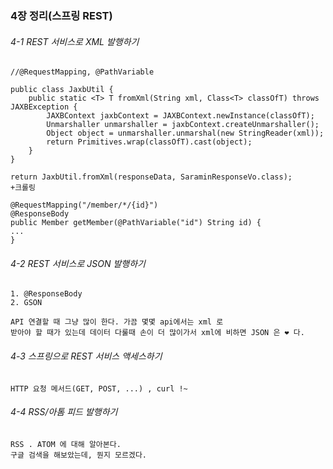 ### 4장 정리(스프링 REST)

###### 4-1 REST 서비스로 XML 발행하기
~~~
//@RequestMapping, @PathVariable

public class JaxbUtil {
    public static <T> T fromXml(String xml, Class<T> classOfT) throws JAXBException {
        JAXBContext jaxbContext = JAXBContext.newInstance(classOfT);
        Unmarshaller unmarshaller = jaxbContext.createUnmarshaller();
        Object object = unmarshaller.unmarshal(new StringReader(xml));
        return Primitives.wrap(classOfT).cast(object);
    }
}

return JaxbUtil.fromXml(responseData, SaraminResponseVo.class);
+크롤링

@RequestMapping("/member/*/{id}")
@ResponseBody
public Member getMember(@PathVariable("id") String id) {
...
}
~~~
###### 4-2 REST 서비스로 JSON 발행하기
~~~
1. @ResponseBody
2. GSON

API 연결할 때 그냥 많이 한다. 가끔 몇몇 api에서는 xml 로 
받아야 할 때가 있는데 데이터 다룰때 손이 더 많이가서 xml에 비하면 JSON 은 ❤️ 다.
~~~
###### 4-3 스프링으로 REST 서비스 액세스하기
~~~
HTTP 요청 메서드(GET, POST, ...) , curl !~
~~~
###### 4-4 RSS/아톰 피드 발행하기
~~~
RSS . ATOM 에 대해 알아본다.
구글 검색을 해보았는데, 뭔지 모르겠다.
~~~
